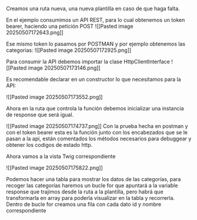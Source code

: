Creamos una ruta nueva, una nueva plantilla en caso de que haga falta.

En el ejemplo consumimos un API REST, para lo cual obtenemos un token bearer, haciendo una petición POST
![[Pasted image 20250507172643.png]]

Ese mismo token lo pasamos por POSTMAN y por ejemplo obtenemos las categorias:
![[Pasted image 20250507172925.png]]

Para consumir la API debemos importar la clase HttpClientInterface
![[Pasted image 20250507173146.png]]

Es recomendable declarar en un constructor lo que necesitamos para la API:

![[Pasted image 20250507173552.png]]

Ahora en la ruta que controla la función debemos inicializar una instancia de response que será igual.

![[Pasted image 20250507174737.png]]
Con la prueba hecha en postman y con el token bearer esta es la función junto con los encabezados que se le pasan a la api, están comentados los métodos necesarios para debuggear y obtener los codigos de estado http.

Ahora vamos a la vista Twig correspondiente

![[Pasted image 20250507175822.png]]

Podemos hacer una tabla para mostrar los datos de las categorías, para recoger las categorías haremos un bucle for que apuntará a la variable response que trajimos desde la ruta a la plantilla, pero habrá que transformarla en array para poderla visualizar en la tabla y recorrerla. Dentro de bucle for creamos una fila con cada dato id y nombre correspondiente
